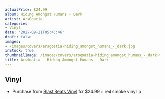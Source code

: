 ```yaml
---
actualPrice: $24.99
album: Hiding Amongst Humans - Dark
artist: ArsGoatia
categories:
- Vinyl
date: '2025-09-21T05:43:46'
draft: false
images:
- /images/covers/arsgoatia-hiding_amongst_humans_-_dark.jpg
inStock: true
thumbnailImage: /images/covers/arsgoatia-hiding_amongst_humans_-_dark-thumb.jpg
title: ArsGoatia - Hiding Amongst Humans - Dark
---
```


## Vinyl
* Purchase from [Blast Beats Vinyl](https://blastbeatsvinyl.com/products/arsgoatia-hiding-amongst-humans-dark-red-smoke-lp) for $24.99 :: red smoke vinyl lp

